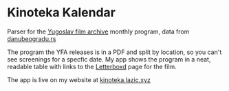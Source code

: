 # Kinoteka Kalendar
Parser for the [Yugoslav film archive](http://www.kinoteka.org.rs/) monthly program, data from [danubeogradu.rs](https://danubeogradu.rs)

The program the YFA releases is in a PDF and split by location, so you can't see screenings for a specfic date. My app shows the program in a neat, readable table with links to the [Letterboxd](https://letterboxd.com) page for the film.

The app is live on my website at [kinoteka.lazic.xyz](https://kinoteka.lazic.xyz)
